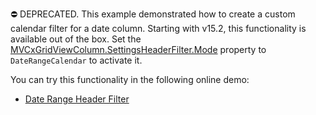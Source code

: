⛔ DEPRECATED. This example demonstrated how to create a custom calendar filter for a date column. Starting with v15.2, this functionality is available out of the box. Set the <a href="https://docs.devexpress.com/AspNet/DevExpress.Web.GridDataColumnHeaderFilterSettings.Mode">MVCxGridViewColumn.SettingsHeaderFilter.Mode</a> property to `DateRangeCalendar` to activate it. 

You can try this functionality in the following online demo:

- <a href="https://demos.devexpress.com/MVCxGridViewDemos/Filtering/DateRangeHeaderFilter">Date Range Header Filter</a>